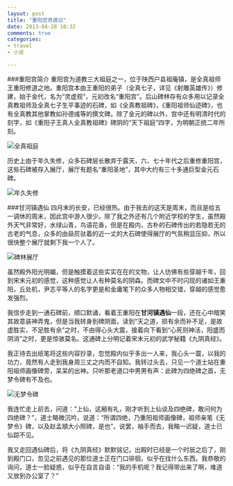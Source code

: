 ```yaml
---
layout: post
title: "重阳宫奇遇记"
date: 2013-04-28 10:32
comments: true
categories: 
- travel
- 小说

---
```


###重阳宫简介
重阳宫为道教三大祖庭之一，位于陕西户县祖庵镇，是全真祖师王重阳修道之地。重阳宫本由王重阳的弟子（全真七子，详见《射雕英雄传》）修建，始于金代，名为“灵虚观”，元初改名“重阳宫”。后山碑林存有众多用以记录全真教祖师及全真七子生平事迹的石碑，如《全真教祖碑》，《重阳祖师仙迹碑》，也有全真教其他掌教如孙德彧等的撰文碑。除了金元的碑以外，宫中还有明清时代的刻字，如《重阳子王真人全真教祖碑》碑阴的“天下祖庭”四字，为明朝正统二年所刻。

![全真祖庭](http://abruzzi.github.com/images/2013/04/chongyang-01.resized.jpg)

历史上由于年久失修，众多石碑层长散弃于露天，六、七十年代之后重修重阳宫，这些石碑被存入展厅，展厅有题名“重阳圣地”，其中大约有三十多通巨型金元石碑。

![年久失修](http://abruzzi.github.com/images/2013/04/outside.resized.jpg)

###甘河镇遇仙
四月末的长安，已经很热。由于我去的这天是周末，而且是给五一调休的周末，因此宫中游人很少。除了我之外还有几个附近学校的学生，虽然殿外天气非常好，水绿山青，鸟语花香，但是在殿内，古朴的石碑传出的若隐若无的古老的气息，众多的由赑屃驮着的近一丈的大石碑使得展厅的气氛稍显压抑，所以很快整个展厅就剩下我一个人了。

![碑林展厅](http://abruzzi.github.com/images/2013/04/bixis.resized.jpg)

虽然殿外阳光明媚，但是触摸着这些实实在在的文物，让人彷佛有些穿越千年，回到宋末元初的感觉，这种感觉让人有种莫名的阴森。而碑文中不时闪现的诸如王重阳，丘处机，尹志平等人的名字更是和金庸笔下的众多人物相交错，穿越的感觉愈发强烈。

我信步走到一通石碑前，顺口默诵，看着王重阳在**甘河镇遇仙**一段，还在心中暗笑其故意装神弄鬼，但是当我转身到碑阴面，读到“天之道，损有余而补不足，是故虚胜实，不足胜有余”之时，不由得心头大震，接着向下看到“心死则神活，阳盛而阴消”之时，更是惊骇莫名。这通碑上分明记着宋末元初的武学秘籍《九阴真经》。

我正待去出纸笔将这些内容抄录，忽觉殿内似乎多出一人来，我心头一震，以我的功力，竟然有人走到我身周三丈之内而不自知。我转过头去，只见一个道士站在重阳祖师画像碑旁，呆呆的出神。只听那老道口中男男有声：此碑为四绝碑之首，无梦令碑有不及也。

![无梦令碑](http://abruzzi.github.com/images/2013/04/wumengling.resized.jpg)

我连忙走上前去，问道：“上仙，这厢有礼，刚才听到上仙谈及四绝碑，敢问何为四绝碑？”，道士略微沉吟，说道：“所谓四绝，乃重阳祖师画像碑，祖师亲笔《无梦令》碑，以及赵孟頫大小照碑，是也”。说罢，袖手而去，我略一迟疑，道士已仙踪不见。

我又走回遇仙碑后，将《九阴真经》默默铭记，出殿时已经是一个时辰之后了，刚到殿门口，忽见之前遇见的那位道士正在门口徘徊，似乎在找什么东西。我恭敬的询问，道士一脸疑惑，似乎在自言自语：“我的手机呢？我记得带出来了啊，难道又放到办公室了？”